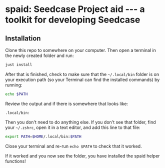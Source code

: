 # spaid: Seedcase Project aid --- a toolkit for developing Seedcase

## Installation

Clone this repo to somewhere on your computer. Then open a terminal in
the newly created folder and run:

``` bash
just install
```

After that is finished, check to make sure that the `~/.local/bin`
folder is on your execution path (so your Terminal can find the
installed commands) by running:

``` bash
echo $PATH
```

Review the output and if there is somewhere that looks like:

```         
.local/bin:
```

Then you don't need to do anything else. If you don't see that folder,
find your `~/.zshrc`, open it in a text editor, and add this line to
that file:

``` bash
export PATH=$HOME/.local/bin:$PATH
```

Close your terminal and re-run `echo $PATH` to check that it worked.

If it worked and you now see the folder, you have installed the spaid helper functions!
